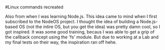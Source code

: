 #Linux commands recreated

Also from when I was learning Node.js.
This idea came to mind when I first subscribed to the NodeOS project.
I thought the idea of building a Node.js-based OS (not the intire OS, but you get the idea) was pretty damn cool, so I got inspired.
It was some good training, becaus I was able to get a grip of the callback concept using the 'fs' module.
But due to working at a Lab and my final tests on their way, the inspiration ran off hehe.
